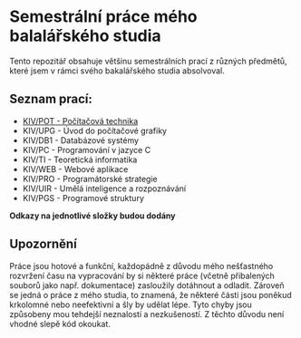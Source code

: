 # Semestrální práce mého balalářského studia
Tento repozitář obsahuje většinu semestrálních prací z různých předmětů, které jsem v rámci svého bakalářského studia absolvoval.

## Seznam prací:
* [KIV/POT - Počítačová technika](https://github.com/hintikulus/school_bc_projects/tree/main/KIV-POT)
* KIV/UPG - Úvod do počítačové grafiky
* KIV/DB1 - Databázové systémy
* KIV/PC - Programování v jazyce C
* KIV/TI - Teoretická informatika
* KIV/WEB - Webové aplikace
* KIV/PRO - Programátorské strategie
* KIV/UIR - Umělá inteligence a rozpoznávání
* KIV/PGS - Programové struktury

**Odkazy na jednotlivé složky budou dodány**

## Upozornění
Práce jsou hotové a funkční, každopádně z důvodu mého nešťastného rozvržení času na vypracování by si některé práce (včetně přibalených souborů jako např. dokumentace) zasloužily dotáhnout a odladit. Zároveň se jedná o práce z mého studia, to znamená, že některé části jsou poněkud krkolomné nebo neefektivní a šly by udělat lépe. Tyto chyby jsou způsobeny mou tehdejší neznalostí a nezkušeností. Z těchto důvodu není vhodné slepě kód okoukat.
